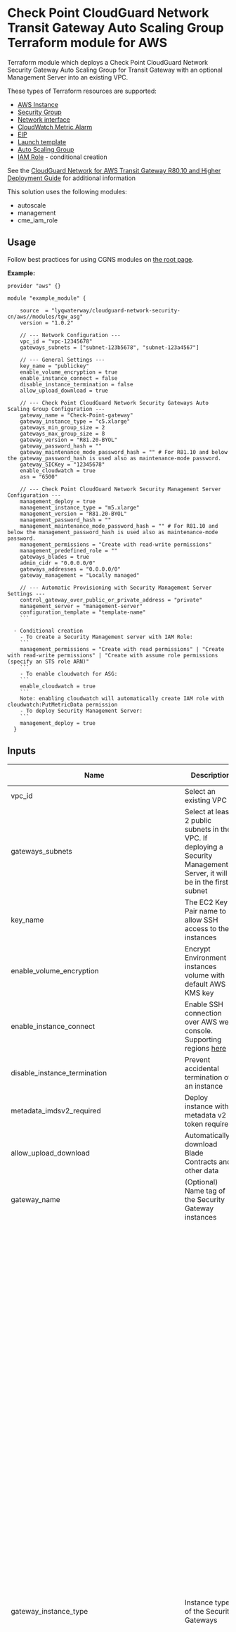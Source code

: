 # Check Point CloudGuard Network Transit Gateway Auto Scaling Group Terraform module for AWS

Terraform module which deploys a Check Point CloudGuard Network Security Gateway Auto Scaling Group for Transit Gateway with an optional Management Server into an existing VPC.

These types of Terraform resources are supported:
* [AWS Instance](https://www.terraform.io/docs/providers/aws/r/instance.html)
* [Security Group](https://www.terraform.io/docs/providers/aws/r/security_group.html)
* [Network interface](https://www.terraform.io/docs/providers/aws/r/network_interface.html)
* [CloudWatch Metric Alarm](https://registry.terraform.io/providers/hashicorp/aws/latest/docs/resources/cloudwatch_metric_alarm)
* [EIP](https://www.terraform.io/docs/providers/aws/r/eip.html)
* [Launch template](https://www.terraform.io/docs/providers/aws/r/launch_template.html)
* [Auto Scaling Group](https://www.terraform.io/docs/providers/aws/r/autoscaling_group.html)
* [IAM Role](https://www.terraform.io/docs/providers/aws/r/iam_role.html) - conditional creation

See the [CloudGuard Network for AWS Transit Gateway R80.10 and Higher Deployment Guide](https://sc1.checkpoint.com/documents/IaaS/WebAdminGuides/EN/CP_CloudGuard_AWS_Transit_Gateway/Content/Topics-AWS-TGW-R80-10-AG/Introduction.htm) for additional information

This solution uses the following modules:
- autoscale
- management
- cme_iam_role


## Usage
Follow best practices for using CGNS modules on [the root page](https://registry.terraform.io/modules/lyqwaterway/cloudguard-network-security-cn/aws/latest#:~:text=Best%20Practices%20for%20Using%20Our%20Modules).


**Example:**
```
provider "aws" {}

module "example_module" {

    source  = "lyqwaterway/cloudguard-network-security-cn/aws//modules/tgw_asg"
    version = "1.0.2"
    
    // --- Network Configuration ---
    vpc_id = "vpc-12345678"
    gateways_subnets = ["subnet-123b5678", "subnet-123a4567"]
    
    // --- General Settings ---
    key_name = "publickey"
    enable_volume_encryption = true
    enable_instance_connect = false
    disable_instance_termination = false
    allow_upload_download = true
    
    // --- Check Point CloudGuard Network Security Gateways Auto Scaling Group Configuration ---
    gateway_name = "Check-Point-gateway"
    gateway_instance_type = "c5.xlarge"
    gateways_min_group_size = 2
    gateways_max_group_size = 8
    gateway_version = "R81.20-BYOL"
    gateway_password_hash = ""
    gateway_maintenance_mode_password_hash = "" # For R81.10 and below the gateway_password_hash is used also as maintenance-mode password.
    gateway_SICKey = "12345678"
    enable_cloudwatch = true
    asn = "6500"
    
    // --- Check Point CloudGuard Network Security Management Server Configuration ---
    management_deploy = true
    management_instance_type = "m5.xlarge"
    management_version = "R81.20-BYOL"
    management_password_hash = ""
    management_maintenance_mode_password_hash = "" # For R81.10 and below the management_password_hash is used also as maintenance-mode password.
    management_permissions = "Create with read-write permissions"
    management_predefined_role = ""
    gateways_blades = true
    admin_cidr = "0.0.0.0/0"
    gateways_addresses = "0.0.0.0/0"
    gateway_management = "Locally managed"
    
    // --- Automatic Provisioning with Security Management Server Settings ---
    control_gateway_over_public_or_private_address = "private"
    management_server = "management-server"
    configuration_template = "template-name"
    ```

  - Conditional creation
    - To create a Security Management server with IAM Role:
    ```
    management_permissions = "Create with read permissions" | "Create with read-write permissions" | "Create with assume role permissions (specify an STS role ARN)"
    ```
    - To enable cloudwatch for ASG:
    ```
    enable_cloudwatch = true
    ```
    Note: enabling cloudwatch will automatically create IAM role with cloudwatch:PutMetricData permission
    - To deploy Security Management Server:
    ```
    management_deploy = true
  }
   ```


## Inputs

| Name                                      | Description                                                                                                                        | Type         | Allowed Values                                                                                         |
|-------------------------------------------|------------------------------------------------------------------------------------------------------------------------------------|--------------|-------------------------------------------------------------------------------------------------------|
| vpc_id                                    | Select an existing VPC                                                                                                             | string       |                                                                                                    |
| gateways_subnets                          | Select at least 2 public subnets in the VPC. If deploying a Security Management Server, it will be in the first subnet             | list(string) |                                                                                                    |
| key_name                                  | The EC2 Key Pair name to allow SSH access to the instances                                                                         | string       |                                                                                                    |
| enable_volume_encryption                  | Encrypt Environment instances volume with default AWS KMS key                                                                      | bool         | true/false<br>**Default:** true                                                                      |
| enable_instance_connect                   | Enable SSH connection over AWS web console. Supporting regions [here](https://aws.amazon.com/about-aws/whats-new/2019/06/introducing-amazon-ec2-instance-connect/) | bool         | true/false<br>**Default:** false                                                                     |
| disable_instance_termination              | Prevent accidental termination of an instance                                                                                      | bool         | true/false<br>**Default:** false                                                                     |
| metadata_imdsv2_required                  | Deploy instance with metadata v2 token required                                                                                    | bool         | true/false<br>**Default:** true                                                                      |
| allow_upload_download                     | Automatically download Blade Contracts and other data                                                                              | bool         | true/false<br>**Default:** true                                                                      |
| gateway_name                              | (Optional) Name tag of the Security Gateway instances                                                                              | string       | **Default:** Check-Point-Gateway                                                             |
| gateway_instance_type                     | Instance type of the Security Gateways                                                                                            | string       | - c4.large <br/> - c4.xlarge <br/> - c5.large <br/> - c5.xlarge <br/> - c5.2xlarge <br/> - c5.4xlarge <br/> - c5.9xlarge <br/> - c5.12xlarge <br/> - c5.18xlarge <br/> - c5.24xlarge <br/> - c5d.large <br/> - c5d.xlarge <br/> - c5d.2xlarge <br/> - c5d.4xlarge <br/> - c5d.9xlarge <br/> - c5d.12xlarge <br/> - c5d.18xlarge <br/> - c5d.24xlarge <br/> - m5.large <br/> - m5.xlarge <br/> - m5.2xlarge <br/> - m5.4xlarge <br/> - m5.8xlarge <br/> - m5.12xlarge <br/> - m5.16xlarge <br/> - m5.24xlarge <br/> - m6i.large <br/> - m6i.xlarge <br/> - m6i.2xlarge <br/> - m6i.4xlarge <br/> - m6i.8xlarge <br/> - m6i.12xlarge <br/> - m6i.16xlarge <br/> - m6i.24xlarge <br/> - m6i.32xlarge <br/> - c6i.large <br/> - c6i.xlarge <br/> - c6i.2xlarge <br/> - c6i.4xlarge <br/> - c6i.8xlarge <br/> - c6i.12xlarge <br/> - c6i.16xlarge <br/> - c6i.24xlarge <br/> - c6i.32xlarge <br/>  - r5.large <br/> - r5.xlarge <br/> - r5.2xlarge <br/> - r5.4xlarge <br/> - r5.8xlarge <br/> - r5.12xlarge <br/> - r5.16xlarge <br/> - r5.24xlarge <br/> - r5a.large <br/> - r5a.xlarge <br/> - r5a.2xlarge <br/> - r5a.4xlarge <br/> - r5a.8xlarge <br/> - r5a.12xlarge <br/> - r5a.16xlarge <br/> - r5a.24xlarge <br/> - r6i.large <br/> - r6i.xlarge <br/> - r6i.2xlarge <br/> - r6i.4xlarge <br/> - r6i.8xlarge <br/> - r6i.12xlarge <br/> - r6i.16xlarge <br/> - r6i.24xlarge <br/> - r6i.32xlarge <br/>**Default:** c5.xlarge                                   |
| gateways_min_group_size                   | Minimum number of Security Gateways                                                                                               | number       | **Default:** 2                                                                               |
| gateways_max_group_size                   | Maximum number of Security Gateways                                                                                               | number       | **Default:** 10                                                                              |
| gateway_version                           | Gateway version and license                                                                                                       | string       | - R81.20-BYOL<br>- R82-PAYG-NGTP<br>**Default:** R81.20-BYOL                                         |
| gateway_password_hash                     | (Optional) Admin user's password hash                                                                                            | string       |                                                                                                    |
| gateway_SIC_Key                           | Secure Internal Communication key                                                                                                | string       | **Default:** "12345678"                                                                       |
| enable_cloudwatch                         | Report Check Point-specific CloudWatch metrics                                                                                   | bool         | true/false<br>**Default:** false                                                                     |
| asn                                       | Organization Autonomous System Number (ASN) identifying the routing domain                                                       | string       | **Default:** 6500                                                                             |
| management_deploy                         | Set to 'false' to use an existing Security Management Server                                                                      | bool         | true/false<br>**Default:** true                                                                      |
| management_instance_type                  | Instance type of the Security Management Server                                                                                  | string       | - c4.large <br/> - c4.xlarge <br/> - c5.large <br/> - c5.xlarge <br/> - c5.2xlarge <br/> - c5.4xlarge <br/> - c5.9xlarge <br/> - c5.12xlarge <br/> - c5.18xlarge <br/> - c5.24xlarge <br/> - c5d.large <br/> - c5d.xlarge <br/> - c5d.2xlarge <br/> - c5d.4xlarge <br/> - c5d.9xlarge <br/> - c5d.12xlarge <br/> - c5d.18xlarge <br/> - c5d.24xlarge <br/> - m5.large <br/> - m5.xlarge <br/> - m5.2xlarge <br/> - m5.4xlarge <br/> - m5.8xlarge <br/> - m5.12xlarge <br/> - m5.16xlarge <br/> - m5.24xlarge <br/> - m6i.large <br/> - m6i.xlarge <br/> - m6i.2xlarge <br/> - m6i.4xlarge <br/> - m6i.8xlarge <br/> - m6i.12xlarge <br/> - m6i.16xlarge <br/> - m6i.24xlarge <br/> - m6i.32xlarge <br/> - c6i.large <br/> - c6i.xlarge <br/> - c6i.2xlarge <br/> - c6i.4xlarge <br/> - c6i.8xlarge <br/> - c6i.12xlarge <br/> - c6i.16xlarge <br/> - c6i.24xlarge <br/> - c6i.32xlarge <br/>  - r5.large <br/> - r5.xlarge <br/> - r5.2xlarge <br/> - r5.4xlarge <br/> - r5.8xlarge <br/> - r5.12xlarge <br/> - r5.16xlarge <br/> - r5.24xlarge <br/> - r5a.large <br/> - r5a.xlarge <br/> - r5a.2xlarge <br/> - r5a.4xlarge <br/> - r5a.8xlarge <br/> - r5a.12xlarge <br/> - r5a.16xlarge <br/> - r5a.24xlarge <br/> - r6i.large <br/> - r6i.xlarge <br/> - r6i.2xlarge <br/> - r6i.4xlarge <br/> - r6i.8xlarge <br/> - r6i.12xlarge <br/> - r6i.16xlarge <br/> - r6i.24xlarge <br/> - r6i.32xlarge <br/>**Default:** m5.xlarge                                                  |
| management_version                        | License for the Security Management Server                                                                                       | string       | - R81.20-BYOL<br>- R82-BYOL<br>**Default:** R81.20-BYOL                                              |
| management_password_hash                  | (Optional) Admin user's password hash                                                                                            | string       |                                                                                                    |
| management_permissions                    | IAM role for the instance profile                                                                                                | string       | - None<br>- Use existing<br>- Create with read-write permissions<br>**Default:** Create with read-write permissions |
| gateways_blades                           | Enable the Intrusion Prevention System, Application Control, Anti-Virus, and Anti-Bot Blades                                     | bool         | true/false<br>**Default:** true                                                                      |
| admin_cidr                                | Allow web, SSH, and graphical clients only from this network                                                                     | string       |                                                                                                    |
| gateway_addresses                         | Allow gateways only from this network                                                                                           | string       |                                                                                                    |
| gateway_management                        | Select 'Over the internet' if gateways aren't accessed via private IP                                                             | string       | - Locally managed<br>- Over the internet<br>**Default:** Locally managed                             |
| control_gateway_over_public_or_private_address | Determines if gateways use private or public address                                                                             | string       | - private<br>- public<br>**Default:** private                                                        |
| management_server                         | (Optional) Name representing the Security Management Server                                                                       | string       | <br>**Default:** management-server                                                               |
| configuration_template                    | (Optional) Security Gateway configuration template                                                                               | string       | <br>**Default:** TGW-ASG-configuration                                                        |
| gateway_maintenance_mode_password_hash    | Maintenance-mode password hash                                                                                                   | string       |                                                                                                    |
| management_maintenance_mode_password_hash | Maintenance-mode password hash for Security Management Server                                                                   | string       |                                                                                                    |


## Outputs
To display the outputs defined by the module, create an `outputs.tf` file with the following structure:
```
output "instance_public_ip" {
  value = module.{module_name}.instance_public_ip
}
```
| Name                     | Description                                                                                                                                                                                                                                                 |
|--------------------------|-------------------------------------------------------------------------------------------------------------------------------------------------------------------------------------------------------------------------------------------------------------|
| management_instance_name | The deployed Security Management AWS instance name                                                                                                                                                                                                          |
| management_public_ip     | The deployed Security Management Server AWS public ip                                                                                                                                                                                                       |
| management_url           | URL to the portal of the deployed Security Management Server                                                                                                                                                                                                |
| autoscaling_group_name   | The name of the deployed AutoScaling Group                                                                                                                                                                                                                  |
| configuration_template   | The name that represents the configuration template. Configurations required to automatically provision the Gateways in the Auto Scaling Group, such as what Security Policy to install and which Blades to enable, will be placed under this template name |
| controller_name          | The name that represents the controller. Configurations required to connect to your AWS environment, such as credentials and regions, will be placed under this controller name                                                                             |

